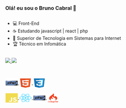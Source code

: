 ### Olá! eu sou o Bruno Cabral 👋

##

- 💻 Front-End
- ☕ Estudando javascript | react | php
- 📘 Superior de Tecnologia em Sistemas para Internet
- 🏆 Técnico em Infomática

 ##

 <div>
  <a href="https://github.com/brunopixel">
  <img height="180em" src="https://github-readme-stats.vercel.app/api?username=brunopixel&show_icons=true&theme=dark&include_all_commits=true&count_private=true"/>
  <img height="180em" src="https://github-readme-stats.vercel.app/api/top-langs/?username=brunopixel&layout=compact&langs_count=7&theme=dark"/>
</div>
  
   ##
  
<div style="display: inline_block">
  <br>
  <img align="center" alt="Rafa-Python" height="30" width="40" src="https://raw.githubusercontent.com/devicons/devicon/master/icons/php/php-original.svg">
  <img align="center" alt="Rafa-HTML" height="30" width="40" src="https://raw.githubusercontent.com/devicons/devicon/master/icons/html5/html5-original.svg">
  <img align="center" alt="Rafa-CSS" height="30" width="40" src="https://raw.githubusercontent.com/devicons/devicon/master/icons/css3/css3-original.svg">
  <br><br>
  <img align="center" alt="Rafa-Js" height="30" width="40" src="https://raw.githubusercontent.com/devicons/devicon/master/icons/javascript/javascript-plain.svg">
  <img align="center" alt="Rafa-React" height="30" width="40" src="https://raw.githubusercontent.com/devicons/devicon/master/icons/react/react-original.svg">
  <img align="center" alt="Rafa-Python" height="30" width="40" src="https://raw.githubusercontent.com/devicons/devicon/master/icons/php/php-original.svg">
  <img align="center" alt="Rafa-Python" height="30" width="40" src="https://raw.githubusercontent.com/devicons/devicon/master/icons/codeigniter/codeigniter-plain-wordmark.svg">

  
</div>

  
 ##

  
